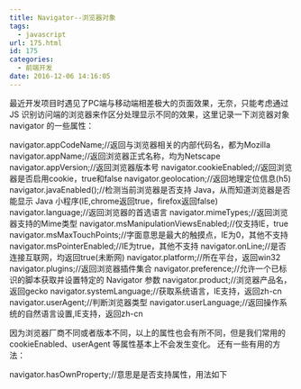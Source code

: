 ```yaml
---
title: Navigator--浏览器对象
tags:
  - javascript
url: 175.html
id: 175
categories:
  - 前端开发
date: 2016-12-06 14:16:05
---
```


最近开发项目时遇见了PC端与移动端相差极大的页面效果，无奈，只能考虑通过 JS 识别访问端的浏览器来作区分处理显示不同的效果，这里记录一下浏览器对象 navigator 的一些属性：

navigator.appCodeName;//返回与浏览器相关的内部代码名，都为Mozilla
navigator.appName;//返回浏览器正式名称，均为Netscape
navigator.appVersion;//返回浏览器版本号
navigator.cookieEnabled;//返回浏览器是否启用cookie，true和false
navigator.geolocation;//返回地理定位信息(h5)
navigator.javaEnabled();//检测当前浏览器是否支持 Java，从而知道浏览器是否能显示 Java 小程序(IE,chrome返回true，firefox返回false)
navigator.language;//返回浏览器的首选语言
navigator.mimeTypes;//返回浏览器支持的Mime类型
navigator.msManipulationViewsEnabled;//仅支持IE，true
navigator.msMaxTouchPoints;//字面意思是最大的触摸点，IE为0，其他不支持
navigator.msPointerEnabled;//IE为true，其他不支持
navigator.onLine;//是否连接互联网，均返回true(未断网)
navigator.platform;//所在平台，返回win32
navigator.plugins;//返回浏览器插件集合
navigator.preference;//允许一个已标识的脚本获取并设置特定的 Navigator 参数
navigator.product;//浏览器产品名，返回gecko
navigator.systemLanguage;//获取系统语言，IE支持，返回zh-cn
navigator.userAgent;//判断浏览器类型
navigator.userLanguage;//返回操作系统的自然语言设置,IE支持，返回zh-cn

因为浏览器厂商不同或者版本不同，以上的属性也会有所不同，但是我们常用的 cookieEnabled、userAgent 等属性基本上不会发生变化。 还有一些有用的方法：

navigator.hasOwnProperty;//意思是是否支持属性，用法如下